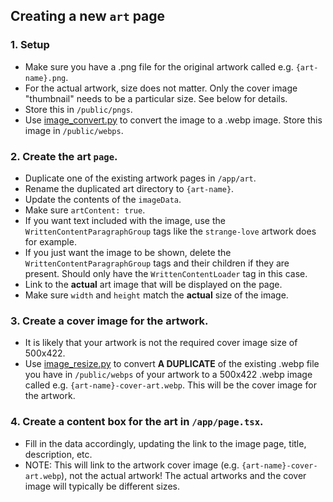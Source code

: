 ## Creating a new `art` page

### 1. Setup

- Make sure you have a .png file for the original artwork called e.g. `{art-name}.png`.
- For the actual artwork, size does not matter. Only the cover image "thumbnail" needs to be a particular size. See below for details.
- Store this in `/public/pngs`.
- Use [image_convert.py](https://github.com/ShaneBonkowski/file-utilities/blob/main/src/file_utilities/tools/image_convert.py) to convert the image to a .webp image. Store this image in `/public/webps`.

### 2. Create the art `page`.

- Duplicate one of the existing artwork pages in `/app/art`.
- Rename the duplicated art directory to `{art-name}`.
- Update the contents of the `imageData`.
- Make sure `artContent: true`.
- If you want text included with the image, use the `WrittenContentParagraphGroup` tags like the `strange-love` artwork does for example.
- If you just want the image to be shown, delete the `WrittenContentParagraphGroup` tags and their children if they are present. Should only have the `WrittenContentLoader` tag in this case.
- Link to the **actual** art image that will be displayed on the page.
- Make sure `width` and `height` match the **actual** size of the image.

### 3. Create a cover image for the artwork.

- It is likely that your artwork is not the required cover image size of 500x422.
- Use [image_resize.py](https://github.com/ShaneBonkowski/file-utilities/blob/main/src/file_utilities/tools/image_resize.py) to convert **A DUPLICATE** of the existing .webp file you have in `/public/webps` of your artwork to a 500x422 .webp image called e.g. `{art-name}-cover-art.webp`. This will be the cover image for the artwork.

### 4. Create a content box for the art in `/app/page.tsx`.

- Fill in the data accordingly, updating the link to the image page, title, description, etc.
- NOTE: This will link to the artwork cover image (e.g. `{art-name}-cover-art.webp`), not the actual artwork! The actual artworks and the cover image will typically be different sizes.
